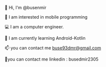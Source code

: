 👋 Hi, I'm @busenmir

👀 I am interested in mobile programming

💻 I am a computer engineer.

🌱 I am currently learning Android-Kotlin

📫 you can contact me buse93dmr@gmail.com

🤝you can contact me linkedin : busedmir2305 

